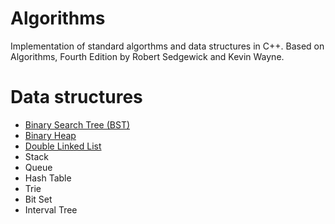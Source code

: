 # Algorithms
Implementation of standard algorthms and data structures in C++. Based on Algorithms, Fourth Edition by Robert Sedgewick and Kevin Wayne.

# Data structures

* [Binary Search Tree (BST)](https://github.com/MantasMiksys/algorithms/blob/master/bst.h)
* [Binary Heap](https://github.com/MantasMiksys/algorithms/blob/master/heap.h)
* [Double Linked List](https://github.com/MantasMiksys/algorithms/blob/master/double_linked_list.h)
* Stack
* Queue
* Hash Table
* Trie
* Bit Set
* Interval Tree

